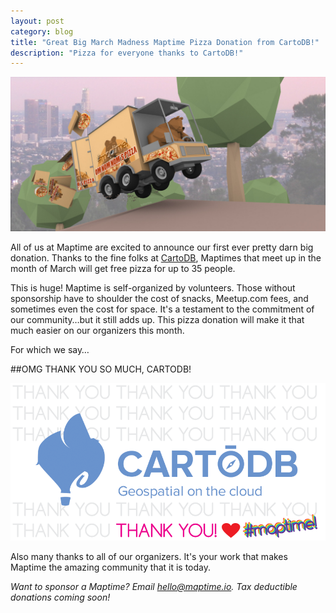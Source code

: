 ```yaml
---
layout: post
category: blog
title: "Great Big March Madness Maptime Pizza Donation from CartoDB!"
description: "Pizza for everyone thanks to CartoDB!"
---
```

![Maptime Bear Pizza Delivery](/img/maptimebear_pizza_la.jpg "Maptime Bear Pizza Delivery by Omar Ureta of MaptimeLA")

All of us at Maptime are excited to announce our first ever pretty darn big donation. Thanks to the fine folks at [CartoDB](cartodb.com), Maptimes that meet up in the month of March will get free pizza for up to 35 people.

This is huge! Maptime is self-organized by volunteers. Those without sponsorship have to shoulder the cost of snacks, Meetup.com fees, and sometimes even the cost for space. It's a testament to the commitment of our community…but it still adds up. This pizza donation will make it that much easier on our organizers this month.

For which we say…

##OMG THANK YOU SO MUCH, CARTODB!

![Thank you, CartoDB](/img/thank-you-cartodb.png)

Also many thanks to all of our organizers. It's your work that makes Maptime the amazing community that it is today.

_Want to sponsor a Maptime? Email hello@maptime.io. Tax deductible donations coming soon!_